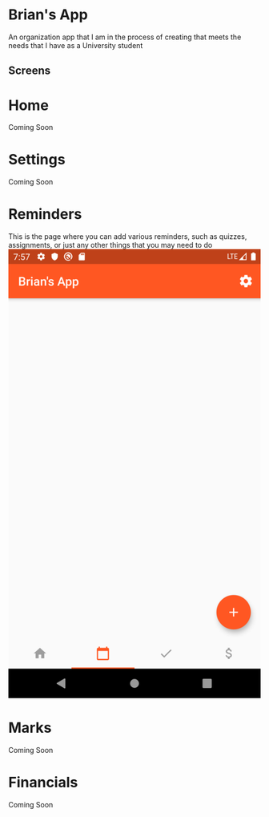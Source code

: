 # Brian's App
An organization app that I am in the process of creating that meets the needs that I have as a University student

## Screens

# Home
Coming Soon

# Settings
Coming Soon

# Reminders
This is the page where you can add various reminders, such as quizzes, assignments, or just any other things that you may need to do
![Blank Screen](/Screenshots/blank.png)

# Marks
Coming Soon

# Financials
Coming Soon
